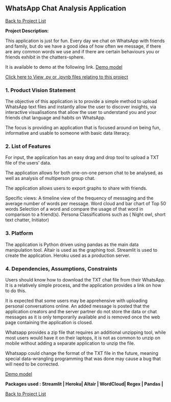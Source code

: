 
## WhatsApp Chat Analysis Application 

[Back to Project List](http://emilevdheyde.github.io/)

**Project Description:** 

This application is just for fun. Every day we chat on WhatsApp with friends and family, but do we have a good idea of how often we message,  if there are any common words we use and if there are certain behaviours you or friends exhibit in the chatters-sphere. 

It is available to demo at the following link.
[Demo model](https://analysis-whatsapp.herokuapp.com/)

[Click here to View .py or .ipynb files relating to this project](https://github.com/EmileVdHeyde/WhatsAppSL)

### 1. Product Vision Statement

The objective of this application is to provide a simple method to upload WhatsApp text files and instantly allow the user to discover insights, via interactive visualisations that allow the user to understand you and your friends chat language and habits on WhatsApp. 

The focus is providing an application that is focused around on being fun, informative and usable to someone with basic data literacy. 

### 2. List of Features

For input, the application has an easy drag and drop tool to upload a TXT file of the users’ data.

The application allows for both one-on-one person chat to be analysed, as well as analysis of multiperson group chat.  

The application allows users to export graphs to share with friends.

Specific views: 
A timeline view of the frequency of messaging and the average number of words per message.
Word cloud and bar chart of Top 50 words
Selection of a word and compare the usage of that word in comparison to a friend(s).
Persona Classifications such as ( Night owl, short text chatter, Initiator)

### 3. Platform

The application is Python driven using pandas as the main data manipulation tool. Altair is used as the graphing tool. Streamlit is used to create the application. Heroku used as a production server.

### 4. Dependencies, Assumptions, Constraints

Users should know how to download the TXT chat file from their WhatsApp. It is a relatively simple process, and the application provides a link on how to do this.  

It is expected that some users may be apprehensive with uploading personal conversations online. An added message is posted that the application creators and the server partner do not store the data or chat messages as it is only temporarily available and is removed once the web page containing the application is closed. 

Whatsapp provides a zip file that requires an additional unzipping tool, while most users would have it on their laptops, it is not as common to unzip on mobile without adding a separate application to unzip the file.  

Whatsapp could change the format of the TXT file in the future, meaning special data-wrangling programming that was done may cause a bug that will need to be corrected. 

[Demo model](https://analysis-whatsapp.herokuapp.com/)

**Packages used :
Streamlit | Heroku| Altair | WordCloud| Regex | Pandas |**

[Back to Project List](http://emilevdheyde.github.io/)
